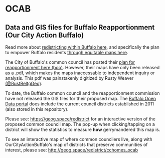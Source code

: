 # OCAB
## Data and GIS files for Buffalo Reapportionment (Our City Action Buffalo)

Read more about [redistricting within Buffalo here](https://www.ourcityactionbuffalo.com/redistricting), and specifically the plan to empower Buffalo residents [through equitable maps here](https://docs.google.com/document/d/e/2PACX-1vToZUMju9unyIPePZVceVNINPkQf7aphpGFStjaNg_JV55Zzgf6cBkD89CesEyfPuQ_tj0ilOpuD8cs/pub).

The City of Buffalo's common council has posted their [plan for reapportionment here (boo)](https://www.buffalony.gov/1505/Reapportionment). 
However, their maps have only been released as a .pdf, which makes the maps inaccessable to independent inquiry or analysis. This pdf was painstakenly digitized by Rusty Weaver [(@RustBeltgGeo)](https://twitter.com/RustBeltGeo). 

To date, the Buffalo common council and the reapportionment commission have not released the GIS files for their proposed map. The [Buffalo Open Data portal](https://data.buffalony.gov/Government/Council-Districts/u5mx-ugvy) does include the current council districts established in 2011 (also stored in this repository).  

Please see: https://geog.space/redistrict for an interactive version of the proposed common council map.  The pop-up when clicking/tapping on a district will show the statistics to measure **how** gerrymandered this map is.

To see an interactive map of where common councilers live, along with OurCityActionBuffalo's map of districts that preserve communities of interest, please see: http://geog.space/redistrict/cchomes_ocab
